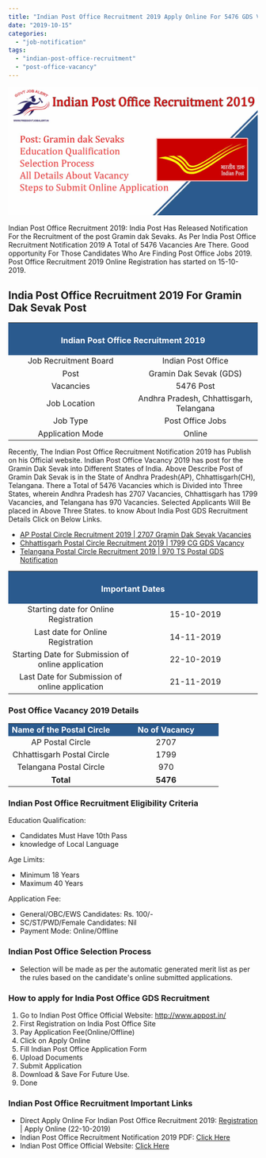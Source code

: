 ```yaml
---
title: "Indian Post Office Recruitment 2019 Apply Online For 5476 GDS Vacancies"
date: "2019-10-15"
categories: 
  - "job-notification"
tags: 
  - "indian-post-office-recruitment"
  - "post-office-vacancy"
---
```


![Indian Post Office Recruitment](images/Indian-Post-Office-Recruitment.jpg)

Indian Post Office Recruitment 2019: India Post Has Released Notification For the Recruitment of the post Gramin dak Sevaks. As Per India Post Office Recruitment Notification 2019 A Total of 5476 Vacancies Are There. Good opportunity For Those Candidates Who Are Finding Post Office Jobs 2019. Post Office Recruitment 2019 Online Registration has started on 15-10- 2019.

## India Post Office Recruitment 2019 For Gramin Dak Sevak Post

<table style="border-collapse: collapse; width: 100%;"><tbody><tr><td style="width: 50%; background-color: #2a5a8e; text-align: center;" colspan="2"><h3><span style="color: #ffffff;">Indian Post Office Recruitment 2019</span></h3></td></tr><tr><td style="width: 50%; text-align: center;"><span style="font-size: 12pt;">Job Recruitment Board</span></td><td style="width: 50%; text-align: center;"><span style="font-size: 12pt;">Indian Post Office</span></td></tr><tr><td style="width: 50%; text-align: center;"><span style="font-size: 12pt;">Post</span></td><td style="width: 50%; text-align: center;"><span style="font-size: 12pt;">Gramin Dak Sevak (GDS)</span></td></tr><tr><td style="width: 50%; text-align: center;"><span style="font-size: 12pt;">Vacancies</span></td><td style="width: 50%; text-align: center;"><span style="font-size: 12pt;">5476 Post</span></td></tr><tr><td style="width: 50%; text-align: center;"><span style="font-size: 12pt;">Job Location</span></td><td style="width: 50%; text-align: center;"><span style="font-size: 12pt;">Andhra Pradesh, Chhattisgarh, Telangana</span></td></tr><tr><td style="width: 50%; text-align: center;"><span style="font-size: 12pt;">Job Type</span></td><td style="width: 50%; text-align: center;"><span style="font-size: 12pt;">Post Office Jobs</span></td></tr><tr><td style="width: 50%; text-align: center;"><span style="font-size: 12pt;">Application Mode</span></td><td style="width: 50%; text-align: center;"><span style="font-size: 12pt;">Online</span></td></tr></tbody></table>

Recently, The Indian Post Office Recruitment Notification 2019 has Publish on his Official website. Indian Post Office Vacancy 2019 has post for the Gramin Dak Sevak into Different States of India. Above Describe Post of Gramin Dak Sevak is in the State of Andhra Pradesh(AP), Chhattisgarh(CH), Telangana. There a Total of 5476 Vacancies which is Divided into Three States, wherein Andhra Pradesh has 2707 Vacancies, Chhattisgarh has 1799 Vacancies, and Telangana has 970 Vacancies. Selected Applicants Will Be placed in Above Three States. to know About India Post GDS Recruitment Details Click on Below Links.

- [AP Postal Circle Recruitment 2019 | 2707 Gramin Dak Sevak Vacancies](https://freegovtjobalert.in/ap-postal-circle-recruitment-gds-gramin-dak-sevak/)
- [Chhattisgarh Postal Circle Recruitment 2019 | 1799 CG GDS Vacancy](https://freegovtjobalert.in/chhattisgarh-postal-circle-recruitment-gds/)
- [Telangana Postal Circle Recruitment 2019 | 970 TS Postal GDS Notification](https://freegovtjobalert.in/telangana-postal-circle-recruitment-gds/)

<table style="border-collapse: collapse;"><tbody><tr><td style="width: 50%; background-color: #2a5a8e; text-align: center;" colspan="2"><h3><span style="color: #ffffff;">Important Dates</span></h3></td></tr><tr><td style="width: 50%; text-align: center;"><span style="font-size: 12pt;">Starting date for Online Registration</span></td><td style="width: 50%; text-align: center;"><span style="font-size: 12pt;">15-10-2019</span></td></tr><tr><td style="width: 50%; text-align: center;"><span style="font-size: 12pt;">Last date for Online Registration</span></td><td style="width: 50%; text-align: center;"><span style="font-size: 12pt;">14-11-2019</span></td></tr><tr><td style="width: 50%; text-align: center;"><span style="font-size: 12pt;">Starting Date for Submission of online application</span></td><td style="width: 50%; text-align: center;"><span style="font-size: 12pt;">22-10-2019</span></td></tr><tr><td style="width: 50%; text-align: center;"><span style="font-size: 12pt;">Last Date for Submission of online application</span></td><td style="width: 50%; text-align: center;"><span style="font-size: 12pt;">21-11-2019</span></td></tr></tbody></table>

### Post Office Vacancy 2019 Details

<table style="border-collapse: collapse; width: 100%;"><tbody><tr><td style="width: 50%; text-align: center; background-color: #2a5a8e;"><span style="font-size: 12pt; color: #ffffff;"><strong>Name of the Postal Circle</strong></span></td><td style="width: 50%; text-align: center; background-color: #2a5a8e;"><span style="font-size: 12pt; color: #ffffff;"><strong>No of Vacancy</strong></span></td></tr><tr><td style="width: 50%; text-align: center;"><span style="font-size: 12pt;">AP Postal Circle</span></td><td style="width: 50%; text-align: center;"><span style="font-size: 12pt;">2707</span></td></tr><tr><td style="width: 50%; text-align: center;"><span style="font-size: 12pt;">Chhattisgarh Postal Circle</span></td><td style="width: 50%; text-align: center;"><span style="font-size: 12pt;">1799</span></td></tr><tr><td style="width: 50%; text-align: center;"><span style="font-size: 12pt;">Telangana Postal Circle</span></td><td style="width: 50%; text-align: center;"><span style="font-size: 12pt;">970</span></td></tr><tr><td style="width: 50%; text-align: center;"><strong><span style="font-size: 12pt;">Total</span></strong></td><td style="width: 50%; text-align: center;"><strong><span style="font-size: 12pt;">5476</span></strong></td></tr></tbody></table>

### Indian Post Office Recruitment Eligibility Criteria

Education Qualification:

- Candidates Must Have 10th Pass
- knowledge of Local Language

Age Limits:

- Minimum 18 Years
- Maximum 40 Years

Application Fee:

- General/OBC/EWS Candidates: Rs. 100/-
- SC/ST/PWD/Female Candidates: Nil
- Payment Mode: Online/Offline

### Indian Post Office Selection Process

- Selection will be made as per the automatic generated merit list as per the rules based on the candidate's online submitted applications.

### How to apply for India Post Office GDS Recruitment

1. Go to Indian Post Office Official Website: http://www.appost.in/
2. First Registration on India Post Office Site
3. Pay Application Fee(Online/Offline)
4. Click on Apply Online
5. Fill Indian Post Office Application Form
6. Upload Documents
7. Submit Application
8. Download & Save For Future Use.
9. Done

### Indian Post Office Recruitment Important Links

- Direct Apply Online For Indian Post Office Recruitment 2019: [Registration](https://indiapostgdsonline.in/phase4/fee.aspx) | Apply Online (22-10-2019)
- Indian Post Office Recruitment Notification 2019 PDF: [Click Here](http://www.appost.in/)
- Indian Post Office Official Website: [Click Here](http://www.appost.in/)
